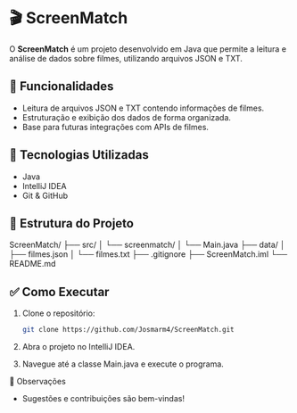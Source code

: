 # 🎬 ScreenMatch

O **ScreenMatch** é um projeto desenvolvido em Java que permite a leitura e análise de dados sobre filmes, utilizando arquivos JSON e TXT.

## 🚀 Funcionalidades

- Leitura de arquivos JSON e TXT contendo informações de filmes.
- Estruturação e exibição dos dados de forma organizada.
- Base para futuras integrações com APIs de filmes.

## 🧰 Tecnologias Utilizadas

- Java
- IntelliJ IDEA
- Git & GitHub

## 📁 Estrutura do Projeto

ScreenMatch/
├── src/
│ └── screenmatch/
│ └── Main.java
├── data/
│ ├── filmes.json
│ └── filmes.txt
├── .gitignore
├── ScreenMatch.iml
└── README.md


## ✅ Como Executar

1. Clone o repositório:
   ```bash
   git clone https://github.com/Josmarm4/ScreenMatch.git
   ```
2. Abra o projeto no IntelliJ IDEA.

3. Navegue até a classe Main.java e execute o programa.

📌 Observações
- Sugestões e contribuições são bem-vindas!
